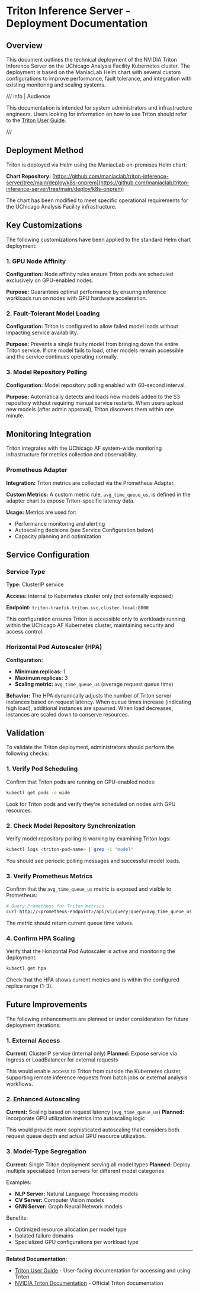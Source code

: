 # Triton Inference Server - Deployment Documentation

## Overview

This document outlines the technical deployment of the NVIDIA Triton Inference
Server on the UChicago Analysis Facility Kubernetes cluster. The deployment is
based on the ManiacLab Helm chart with several custom configurations to improve
performance, fault tolerance, and integration with existing monitoring and
scaling systems.

/// info | Audience

This documentation is intended for system administrators and infrastructure
engineers. Users looking for information on how to use Triton should refer to
the [Triton User Guide](triton.md).

///

## Deployment Method

Triton is deployed via Helm using the ManiacLab on-premises Helm chart:

**Chart Repository:**
[https://github.com/maniaclab/triton-inference-server/tree/main/deploy/k8s-onprem](https://github.com/maniaclab/triton-inference-server/tree/main/deploy/k8s-onprem)

The chart has been modified to meet specific operational requirements for the
UChicago Analysis Facility infrastructure.

## Key Customizations

The following customizations have been applied to the standard Helm chart
deployment:

### 1. GPU Node Affinity

**Configuration:** Node affinity rules ensure Triton pods are scheduled
exclusively on GPU-enabled nodes.

**Purpose:** Guarantees optimal performance by ensuring inference workloads run
on nodes with GPU hardware acceleration.

### 2. Fault-Tolerant Model Loading

**Configuration:** Triton is configured to allow failed model loads without
impacting service availability.

**Purpose:** Prevents a single faulty model from bringing down the entire Triton
service. If one model fails to load, other models remain accessible and the
service continues operating normally.

### 3. Model Repository Polling

**Configuration:** Model repository polling enabled with 60-second interval.

**Purpose:** Automatically detects and loads new models added to the S3
repository without requiring manual service restarts. When users upload new
models (after admin approval), Triton discovers them within one minute.

## Monitoring Integration

Triton integrates with the UChicago AF system-wide monitoring infrastructure for
metrics collection and observability.

### Prometheus Adapter

**Integration:** Triton metrics are collected via the Prometheus Adapter.

**Custom Metrics:** A custom metric rule, `avg_time_queue_us`, is defined in the
adapter chart to expose Triton-specific latency data.

**Usage:** Metrics are used for:

- Performance monitoring and alerting
- Autoscaling decisions (see Service Configuration below)
- Capacity planning and optimization

## Service Configuration

### Service Type

**Type:** ClusterIP service

**Access:** Internal to Kubernetes cluster only (not externally exposed)

**Endpoint:** `triton-traefik.triton.svc.cluster.local:8000`

This configuration ensures Triton is accessible only to workloads running within
the UChicago AF Kubernetes cluster, maintaining security and access control.

### Horizontal Pod Autoscaler (HPA)

**Configuration:**

- **Minimum replicas:** 1
- **Maximum replicas:** 3
- **Scaling metric:** `avg_time_queue_us` (average request queue time)

**Behavior:** The HPA dynamically adjusts the number of Triton server instances
based on request latency. When queue times increase (indicating high load),
additional instances are spawned. When load decreases, instances are scaled down
to conserve resources.

## Validation

To validate the Triton deployment, administrators should perform the following
checks:

### 1. Verify Pod Scheduling

Confirm that Triton pods are running on GPU-enabled nodes:

```bash
kubectl get pods -o wide
```

Look for Triton pods and verify they're scheduled on nodes with GPU resources.

### 2. Check Model Repository Synchronization

Verify model repository polling is working by examining Triton logs:

```bash
kubectl logs <triton-pod-name> | grep -i "model"
```

You should see periodic polling messages and successful model loads.

### 3. Verify Prometheus Metrics

Confirm that the `avg_time_queue_us` metric is exposed and visible to
Prometheus:

```bash
# Query Prometheus for Triton metrics
curl http://<prometheus-endpoint>/api/v1/query?query=avg_time_queue_us
```

The metric should return current queue time values.

### 4. Confirm HPA Scaling

Verify that the Horizontal Pod Autoscaler is active and monitoring the
deployment:

```bash
kubectl get hpa
```

Check that the HPA shows current metrics and is within the configured replica
range (1-3).

## Future Improvements

The following enhancements are planned or under consideration for future
deployment iterations:

### 1. External Access

**Current:** ClusterIP service (internal only) **Planned:** Expose service via
Ingress or LoadBalancer for external requests

This would enable access to Triton from outside the Kubernetes cluster,
supporting remote inference requests from batch jobs or external analysis
workflows.

### 2. Enhanced Autoscaling

**Current:** Scaling based on request latency (`avg_time_queue_us`) **Planned:**
Incorporate GPU utilization metrics into autoscaling logic

This would provide more sophisticated autoscaling that considers both request
queue depth and actual GPU resource utilization.

### 3. Model-Type Segregation

**Current:** Single Triton deployment serving all model types **Planned:**
Deploy multiple specialized Triton servers for different model categories

Examples:

- **NLP Server:** Natural Language Processing models
- **CV Server:** Computer Vision models
- **GNN Server:** Graph Neural Network models

Benefits:

- Optimized resource allocation per model type
- Isolated failure domains
- Specialized GPU configurations per workload type

---

**Related Documentation:**

- [Triton User Guide](triton.md) - User-facing documentation for accessing and
  using Triton
- [NVIDIA Triton Documentation](https://docs.nvidia.com/deeplearning/triton-inference-server/user-guide/docs/) -
  Official Triton documentation
